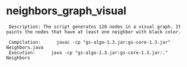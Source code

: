 # neighbors_graph_visual
     Description: The script generates 12O nodes in a visual graph. It paints the nodes that have at least one neighbor with black color.
     
     Compilation:      javac -cp "gs-algo-1.3.jar:gs-core-1.3.jar" Neighbors.java       
     Execution:      java -cp "gs-algo-1.3.jar:gs-core-1.3.jar:." Neighbors
